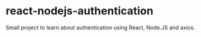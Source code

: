 # react-nodejs-authentication
Small project to learn about authentication using React, Node.JS and axios.
